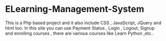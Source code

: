 # ELearning-Management-System
This is a  Php based project and it also include CSS , JavaScript, JQuery and html too. In this site you can use  Payment Status , Login , Logout, Signup and enrolling courses , there are various courses like Learn Python ,etc.. 
